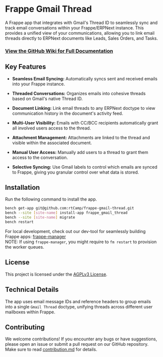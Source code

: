 # Frappe Gmail Thread

A Frappe app that integrates with Gmail's Thread ID to seamlessly sync and track email conversations within your Frappe/ERPNext instance. This provides a unified view of your communications, allowing you to link email threads directly to ERPNext documents like Leads, Sales Orders, and Tasks.

### [View the GitHub Wiki for Full Documentation](https://github.com/rtCamp/frappe-gmail-thread/wiki "null")

## Key Features

- **Seamless Email Syncing:** Automatically syncs sent and received emails into your Frappe instance.

- **Threaded Conversations:** Organizes emails into cohesive threads based on Gmail's native Thread ID.

- **Document Linking:** Link email threads to any ERPNext doctype to view communication history in the document's activity feed.

- **Multi-User Visibility:** Emails with CC/BCC recipients automatically grant all involved users access to the thread.

- **Attachment Management:** Attachments are linked to the thread and visible within the associated document.

- **Manual User Access:** Manually add users to a thread to grant them access to the conversation.

- **Selective Syncing:** Use Gmail labels to control which emails are synced to Frappe, giving you granular control over what data is stored.

## Installation

Run the following command to install the app.

```bash
bench get-app git@github.com:rtCamp/frappe-gmail-thread.git
bench --site [site-name] install-app frappe_gmail_thread
bench --site [site-name] migrate
bench restart
```

For local development, check out our dev-tool for seamlessly building Frappe apps: [frappe-manager](https://github.com/rtCamp/Frappe-Manager)  
NOTE: If using `frappe-manager`, you might require to `fm restart` to provision the worker queues.

## License

This project is licensed under the [AGPLv3 License](license.txt).

## Technical Details

The app uses email message IDs and reference headers to group emails into a single `Gmail Thread` doctype, unifying threads across different user mailboxes within Frappe.

## Contributing

We welcome contributions! If you encounter any bugs or have suggestions, please open an issue or submit a pull request on our GitHub repository. Make sure to read [contribution.md](./CONTRIBUTING.md) for details.
